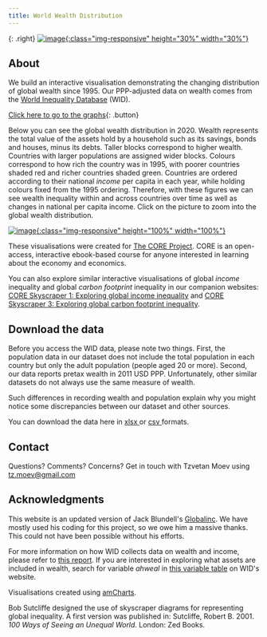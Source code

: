 ```yaml
---
title: World Wealth Distribution
---
```



{: .right}
[![image](/img/core_logo_no_strapline_no_background.png){:class="img-responsive" height="30%" width="30%"}](http://www.core-econ.org/)

## About

We build an interactive visualisation demonstrating the changing distribution of global wealth since 1995. Our PPP-adjusted data on wealth comes from the [World Inequality Database](https://wid.world//) (WID).

[Click here to go to the graphs](html/fig_1995.html){: .button}
 
Below you can see the global wealth distribution in 2020. Wealth represents the total value of the assets hold by a household such as its savings, bonds and houses, minus its debts. Taller blocks correspond to higher wealth. Countries with larger populations are assigned wider blocks. Colours correspond to how rich the country was in 1995, with poorer countries shaded red and richer countries shaded green. Countries are ordered according to their national *income* per capita in each year, while holding colours fixed from the 1995 ordering. Therefore, with these figures we can see wealth inequality within and across countries over time as well as changes in national per capita income. Click on the picture to zoom into the global wealth distribution.

[![image](/img/fig_2020.png){:class="img-responsive" height="100%" width="100%"}](html/fig_2020.html)

These visualisations were created for [The CORE Project](http://www.core-econ.org/). CORE is an open-access, interactive ebook-based course for anyone interested in learning about the economy and economics.

You can also explore similar interactive visualisations of global *income* inequality and global *carbon footprint* inequality in our companion websites:  [CORE Skyscraper 1: Exploring global income inequality](https://tzvetanmoev.github.io/core-skyscraper-1-income/) and [CORE Skyscraper 3: Exploring global carbon footprint inequality](https://tzvetanmoev.github.io/core-skyscraper-3-carbon/).

## Download the data

Before you access the WID data, please note two things. First, the population data in our dataset does not include the total population in each country but only the adult population (people aged 20 or more). Second, our data reports pretax wealth in 2011 USD PPP. Unfortunately, other similar datasets do not always use the same measure of wealth.

Such differences in recording wealth and population explain why you might notice some discrepancies between our dataset and other sources.

You can download the data here in <a href="https://raw.githubusercontent.com/tzvetanmoev/core-skyscraper-2-wealth/master/wid_wealth_usd21_wide.xlsx" download ="download"> xlsx </a> or <a href="https://raw.githubusercontent.com/tzvetanmoev/core-skyscraper-2-wealth/master/wid_wealth_usd21_wide.csv" download ="download"> csv </a> formats.


## Contact

Questions? Comments? Concerns? Get in touch with Tzvetan Moev using tz.moev@gmail.com

## Acknowledgments

This website is an updated version of Jack Blundell's <a href="https://jackblun.github.io/Globalinc/">Globalinc</a>. We have mostly used his coding for this project, so we owe him a massive thanks. This could not have been possible without his efforts. 

For more information on how WID collects data on wealth and income, please refer to [this report](https://wid.world/news-article/2020-distributional-national-accounts-guidelines-dina/). If you are interested in exploring what assets are included in wealth, search for variable *ahweal* in [this variable table](https://wid.world/summary-table/) on WID's website.

Visualisations created using [amCharts](https://www.amcharts.com/). 

Bob Sutcliffe designed the use of skyscraper diagrams for representing global inequality. A first version was published in: Sutcliffe, Robert B. 2001. *100 Ways of Seeing an Unequal World.* London: Zed Books.




